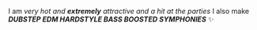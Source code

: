 I am _very hot and **extremely** attractive and a hit at the parties_ 
I also make _**DUBSTEP EDM HARDSTYLE BASS BOOSTED SYMPHONIES**_
:sparkles:
